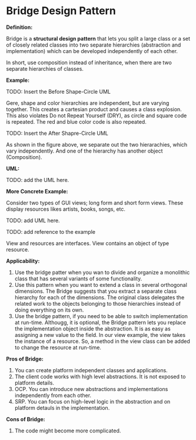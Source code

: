 
# Bridge Design Pattern

**Definition:**

Bridge is a **structural design pattern** that lets you split a large class or
a set of closely related classes into two separate hierarchies (abstraction
and implementation) which can be developed independently of each other.

In short, use composition instead of inheritance, when there are two separate
hierarchies of classes.

**Example:**

TODO: Insert the Before Shape-Circle UML

Gere, shape and color hierarchies are independent, but are varying together.
This creates a cartesian product and causes a class explosion. This also
violates Do not Repeat Yourself (DRY), as circle and square code is repeated.
The red and blue color code is also repeated.

TODO: Insert the After Shapre-Circle UML

As shown in the figure above, we separate out the two hierarachies, which
vary independently. And one of the hierarchy has another object (Composition).

**UML:**

TODO: add the UML here.


**More Concrete Example:**

Consider two types of GUI views; long form and short form views. These display
resources likes artists, books, songs, etc.

TODO: add UML here.

TODO: add reference to the example

View and resources are interfaces. View contains an object of type resource.


**Applicability:**
1. Use the bridge patter when you wan to divide and organize a monolithic class
that has several variants of some functionality.
2. Use this pattern when you want to extend a class in several orthogonal
dimensions. The Bridge suggests that you extract a separate class hierarchy
for each of the dimensions. The original class delegates the related work to
the objects belonging to those hierarchies instead of doing everything on its own.
3. Use the bridge pattern, if you need to be able to switch implementation at
run-time. Althougg, it is optional, the Bridge pattern lets you replace the
implementation object inside the abstraction. It is as easy as assigning a new value
to the field. In our view example, the view takes the instance of a resource. So,
a method in the view class can be added to change the resource at run-time.


**Pros of Bridge:**
1. You can create platform independent classes and applications.
2. The client code works with high level abstractions. It is not exposed to 
platform details.
3. OCP. You can introduce new abstractions and implementations independently
 from each other.
4. SRP. You can focus on high-level logic in the abstraction and on platform detauls
in the implementation.

**Cons of Bridge:**
1. The code might become more complicated. 

